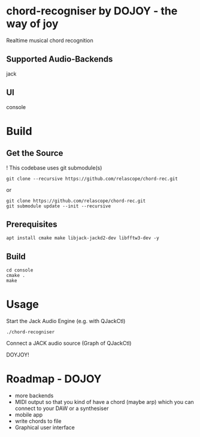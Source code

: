 # chord-recogniser by DOJOY - the way of joy

Realtime musical chord recognition

Supported Audio-Backends
------------------------
jack

UI
--
console


Build
=====
Get the Source
--------------
! This codebase uses git submodule(s)

    git clone --recursive https://github.com/relascope/chord-rec.git

or

    git clone https://github.com/relascope/chord-rec.git
    git submodule update --init --recursive


Prerequisites
-------------
    apt install cmake make libjack-jackd2-dev libfftw3-dev -y

Build
-----

    cd console
    cmake .
    make

Usage
=====
Start the Jack Audio Engine (e.g. with QJackCtl)

    ./chord-recogniser

Connect a JACK audio source (Graph of QJackCtl)

DOYJOY!

# Roadmap - DOJOY

- more backends
- MIDI output so that you kind of have a chord (maybe arp) which you can connect to your DAW or a synthesiser 
- mobile app
- write chords to file
- Graphical user interface